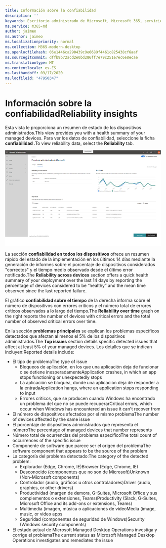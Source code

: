 ```yaml
---
title: Información sobre la confiabilidad
description: ''
keywords: Escritorio administrado de Microsoft, Microsoft 365, servicio, documentación
ms.service: m365-md
author: jaimeo
ms.author: jaimeo
ms.localizationpriority: normal
ms.collection: M365-modern-desktop
ms.openlocfilehash: 06e1446ca290439c9e6689f4461c825438cf6aaf
ms.sourcegitcommit: dffb9b72acd2e0bd286ff7e79c251e7ec6e8ecae
ms.translationtype: MT
ms.contentlocale: es-ES
ms.lasthandoff: 09/17/2020
ms.locfileid: "47950347"
---
```

# <a name="reliability-insights"></a><span data-ttu-id="cfa24-103">Información sobre la confiabilidad</span><span class="sxs-lookup"><span data-stu-id="cfa24-103">Reliability insights</span></span>

<span data-ttu-id="cfa24-104">Esta vista le proporciona un resumen de estado de los dispositivos administrados.</span><span class="sxs-lookup"><span data-stu-id="cfa24-104">This view provides you with a health summary of your managed devices.</span></span> <span data-ttu-id="cfa24-105">Para ver los datos de confiabilidad, seleccione la ficha **confiabilidad** .</span><span class="sxs-lookup"><span data-stu-id="cfa24-105">To view reliability data, select the **Reliability** tab.</span></span>


![Panel confiabilidad: confiabilidad en los dispositivos en la parte superior izquierda, la confiabilidad con el gráfico de tiempo en la esquina superior derecha, la tabla de problemas principales en la parte inferior.](../../media/insights_reliability.png)

<span data-ttu-id="cfa24-108">La sección **confiabilidad en todos los dispositivos** ofrece un resumen rápido del estado de la implementación en los últimos 14 días mediante la generación de informes sobre el porcentaje de dispositivos considerados "correctos" y el tiempo medio observado desde el último error notificado.</span><span class="sxs-lookup"><span data-stu-id="cfa24-108">The **Reliability across devices** section offers a quick health summary of your deployment over the last 14 days by reporting the percentage of devices considered to be “healthy” and the mean time observed since the last reported failure.</span></span> 

 
<span data-ttu-id="cfa24-109">El gráfico **confiabilidad sobre el tiempo** de la derecha informa sobre el número de dispositivos con errores críticos y el número total de errores críticos observados a lo largo del tiempo.</span><span class="sxs-lookup"><span data-stu-id="cfa24-109">The **Reliability over time** graph on the right reports the number of devices with critical errors and the total number of observed critical errors over time.</span></span>

<span data-ttu-id="cfa24-110">En la sección **problemas principales** se explican los problemas específicos detectados que afectan al menos el 5% de los dispositivos administrados.</span><span class="sxs-lookup"><span data-stu-id="cfa24-110">The **Top issues** section details specific detected issues that affect at least 5% of your managed devices.</span></span> <span data-ttu-id="cfa24-111">Los detalles que se indican incluyen:</span><span class="sxs-lookup"><span data-stu-id="cfa24-111">Reported details include:</span></span>

- <span data-ttu-id="cfa24-112">El tipo de problema</span><span class="sxs-lookup"><span data-stu-id="cfa24-112">The type of issue</span></span>
    - <span data-ttu-id="cfa24-113">Bloqueos de aplicación, en los que una aplicación deja de funcionar o se detiene inesperadamente</span><span class="sxs-lookup"><span data-stu-id="cfa24-113">Application crashes, in which an app stops functioning or unexpectedly stops</span></span>
    - <span data-ttu-id="cfa24-114">La aplicación se bloquea, donde una aplicación deja de responder a la entrada</span><span class="sxs-lookup"><span data-stu-id="cfa24-114">Application hangs, where an application stops responding to input</span></span>
    - <span data-ttu-id="cfa24-115">Errores críticos, que se producen cuando Windows ha encontrado un problema del que no se puede recuperar</span><span class="sxs-lookup"><span data-stu-id="cfa24-115">Critical errors, which occur when Windows has encountered an issue it can't recover from</span></span>
- <span data-ttu-id="cfa24-116">El número de dispositivos afectados por el mismo problema</span><span class="sxs-lookup"><span data-stu-id="cfa24-116">The number of devices affected by the same issue</span></span>
- <span data-ttu-id="cfa24-117">El porcentaje de dispositivos administrados que representa el número</span><span class="sxs-lookup"><span data-stu-id="cfa24-117">The percentage of managed devices that number represents</span></span>
- <span data-ttu-id="cfa24-118">Número total de ocurrencias del problema específico</span><span class="sxs-lookup"><span data-stu-id="cfa24-118">The total count of occurrences of the specific issue</span></span>
- <span data-ttu-id="cfa24-119">Componente de software que parece ser el origen del problema</span><span class="sxs-lookup"><span data-stu-id="cfa24-119">The software component that appears to be the source of the problem</span></span>
- <span data-ttu-id="cfa24-120">La categoría del problema detectado:</span><span class="sxs-lookup"><span data-stu-id="cfa24-120">The category of the detected problem:</span></span>
    - <span data-ttu-id="cfa24-121">Explorador (Edge, Chrome, IE)</span><span class="sxs-lookup"><span data-stu-id="cfa24-121">Browser (Edge, Chrome, IE)</span></span>
    - <span data-ttu-id="cfa24-122">Desconocido (componentes que no son de Microsoft)</span><span class="sxs-lookup"><span data-stu-id="cfa24-122">Unknown (Non-Microsoft components)</span></span>
    - <span data-ttu-id="cfa24-123">Controlador (audio, gráficos u otros controladores)</span><span class="sxs-lookup"><span data-stu-id="cfa24-123">Driver (audio, graphics, or other drivers)</span></span>
    - <span data-ttu-id="cfa24-124">Productividad (margen de demora, G-Suites, Microsoft Office y sus complementos o extensiones, Teams)</span><span class="sxs-lookup"><span data-stu-id="cfa24-124">Productivity (Slack, G-Suites, Microsoft Office and its add-ons or extensions, Teams)</span></span>
    - <span data-ttu-id="cfa24-125">Multimedia (imagen, música o aplicaciones de vídeo</span><span class="sxs-lookup"><span data-stu-id="cfa24-125">Media (image, music, or video apps</span></span>
    - <span data-ttu-id="cfa24-126">Seguridad (componentes de seguridad de Windows)</span><span class="sxs-lookup"><span data-stu-id="cfa24-126">Security (Windows security components)</span></span>
- <span data-ttu-id="cfa24-127">El estado actual de Microsoft Managed Desktop Operations investiga y corrige el problema</span><span class="sxs-lookup"><span data-stu-id="cfa24-127">The current status as Microsoft Managed Desktop Operations investigates and remediates the issue</span></span>

